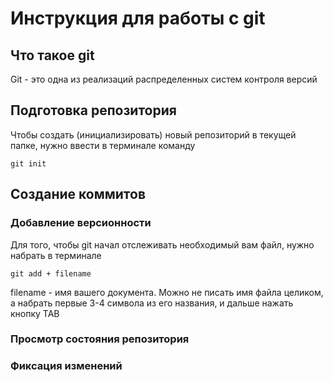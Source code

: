 # **Инструкция для работы с git**

## Что такое git

Git - это одна из реализаций распределенных систем контроля версий

## Подготовка репозитория

Чтобы создать (инициализировать) новый репозиторий в текущей папке, нужно ввести в терминале команду
    
    git init

## Создание коммитов

### Добавление версионности

Для того, чтобы git начал отслеживать необходимый вам файл, нужно набрать в терминале

    git add + filename

filename - имя вашего документа. Можно не писать имя файла целиком, а набрать первые 3-4 символа из его названия, и дальше нажать кнопку TAB

### Просмотр состояния репозитория

### Фиксация изменений

